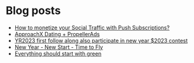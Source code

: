 # Blog posts
<!-- BLOG-POST-LIST:START -->
- [How to monetize your Social Traffic with Push Subscriptions?](https://afflift.com/f/threads/how-to-monetize-your-social-traffic-with-push-subscriptions.10271/)
- [ApproachX Dating + PropellerAds](https://afflift.com/f/threads/approachx-dating-propellerads.10218/)
- [YR2023 first follow along also participate in new year $2023 contest](https://afflift.com/f/threads/yr2023-first-follow-along-also-participate-in-new-year-2023-contest.10279/)
- [New Year - New Start - Time to Fly](https://afflift.com/f/threads/new-year-new-start-time-to-fly.10184/)
- [Everything should start with green](https://afflift.com/f/threads/everything-should-start-with-green.10253/)
<!-- BLOG-POST-LIST:END -->
